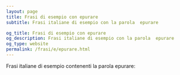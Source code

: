 ```yaml
---
layout: page
title: Frasi di esempio con epurare 
subtitle: Frasi italiane di esempio con la parola  epurare

og_title: Frasi di esempio con epurare 
og_description: Frasi italiane di esempio con la parola  epurare
og_type: website
permalink: /frasi/e/epurare.html
---
```


Frasi italiane di esempio contenenti la parola epurare:



